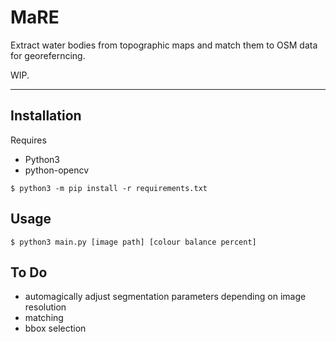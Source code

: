 # MaRE

Extract water bodies from topographic maps and match them to OSM data for georeferncing.

WIP.

---

## Installation

Requires
* Python3
* python-opencv

```$ python3 -m pip install -r requirements.txt ```


## Usage

`$ python3 main.py [image path] [colour balance percent]`

## To Do
* automagically adjust segmentation parameters depending on image resolution
* matching
* bbox selection
